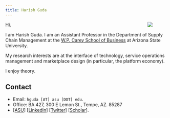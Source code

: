 ```yaml
---
title: Harish Guda
---
```


[<img src="/index-files/harish-guda-2017.jpg" style="max-width:30%;min-width:60px;float:right;" />](https://harishguda.me/about/)


Hi. 

I am Harish Guda. I am an Assistant Professor in the Department of Supply Chain Management at the [W.P. Carey School of Business](https://wpcarey.asu.edu) at Arizona State University. 

My research interests are at the interface of technology, service operations management and marketplace design (in particular, the platform economy). 

I enjoy theory. 

## Contact

- Email: `hguda [AT] asu [DOT] edu`.
- Office: BA 427, 300 E Lemon St., Tempe, AZ. 85287
- [[ASU](https://isearch.asu.edu/profile/3485205)] [[Linkedin](https://www.linkedin.com/in/harish-guda/)] [[Twitter](https://twitter.com/harish_guda)] [[Scholar](https://scholar.google.com/citations?user=F_gEBogAAAAJ&hl=en&authuser=1)].
